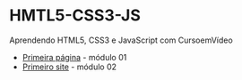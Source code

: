 # HMTL5-CSS3-JS
 Aprendendo HTML5, CSS3 e JavaScript com CursoemVídeo

 <ul>
 <li><a href="https://michelle-freitas.github.io/HMTL5-CSS3/meus_projetos/Primeira%20Pagina/index.html" target="_blank">Primeira página</a> - módulo 01</li>
  <li><a href="https://michelle-freitas.github.io/HMTL5-CSS3/meus_projetos/Ballet%20Page/index.html" target="_blank">Primeiro site</a> - módulo 02</li>
 </ul>
